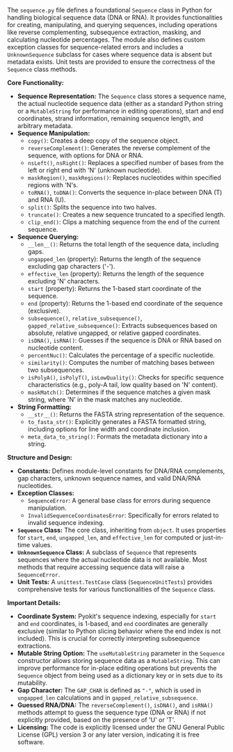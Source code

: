 The `sequence.py` file defines a foundational `Sequence` class in Python for handling biological sequence data (DNA or RNA). It provides functionalities for creating, manipulating, and querying sequences, including operations like reverse complementing, subsequence extraction, masking, and calculating nucleotide percentages. The module also defines custom exception classes for sequence-related errors and includes a `UnknownSequence` subclass for cases where sequence data is absent but metadata exists. Unit tests are provided to ensure the correctness of the `Sequence` class methods.

**Core Functionality:**

*   **Sequence Representation:** The `Sequence` class stores a sequence name, the actual nucleotide sequence data (either as a standard Python string or a `MutableString` for performance in editing operations), start and end coordinates, strand information, remaining sequence length, and arbitrary metadata.
*   **Sequence Manipulation:**
    *   `copy()`: Creates a deep copy of the sequence object.
    *   `reverseComplement()`: Generates the reverse complement of the sequence, with options for DNA or RNA.
    *   `nsLeft()`, `nsRight()`: Replaces a specified number of bases from the left or right end with 'N' (unknown nucleotide).
    *   `maskRegion()`, `maskRegions()`: Replaces nucleotides within specified regions with 'N's.
    *   `toRNA()`, `toDNA()`: Converts the sequence in-place between DNA (T) and RNA (U).
    *   `split()`: Splits the sequence into two halves.
    *   `truncate()`: Creates a new sequence truncated to a specified length.
    *   `clip_end()`: Clips a matching sequence from the end of the current sequence.
*   **Sequence Querying:**
    *   `__len__()`: Returns the total length of the sequence data, including gaps.
    *   `ungapped_len` (property): Returns the length of the sequence excluding gap characters ('-').
    *   `effective_len` (property): Returns the length of the sequence excluding 'N' characters.
    *   `start` (property): Returns the 1-based start coordinate of the sequence.
    *   `end` (property): Returns the 1-based end coordinate of the sequence (exclusive).
    *   `subsequence()`, `relative_subsequence()`, `gapped_relative_subsequence()`: Extracts subsequences based on absolute, relative ungapped, or relative gapped coordinates.
    *   `isDNA()`, `isRNA()`: Guesses if the sequence is DNA or RNA based on nucleotide content.
    *   `percentNuc()`: Calculates the percentage of a specific nucleotide.
    *   `similarity()`: Computes the number of matching bases between two subsequences.
    *   `isPolyA()`, `isPolyT()`, `isLowQuality()`: Checks for specific sequence characteristics (e.g., poly-A tail, low quality based on 'N' content).
    *   `maskMatch()`: Determines if the sequence matches a given mask string, where 'N' in the mask matches any nucleotide.
*   **String Formatting:**
    *   `__str__()`: Returns the FASTA string representation of the sequence.
    *   `to_fasta_str()`: Explicitly generates a FASTA formatted string, including options for line width and coordinate inclusion.
    *   `meta_data_to_string()`: Formats the metadata dictionary into a string.

**Structure and Design:**

*   **Constants:** Defines module-level constants for DNA/RNA complements, gap characters, unknown sequence names, and valid DNA/RNA nucleotides.
*   **Exception Classes:**
    *   `SequenceError`: A general base class for errors during sequence manipulation.
    *   `InvalidSequenceCoordinatesError`: Specifically for errors related to invalid sequence indexing.
*   **`Sequence` Class:** The core class, inheriting from `object`. It uses properties for `start`, `end`, `ungapped_len`, and `effective_len` for computed or just-in-time values.
*   **`UnknownSequence` Class:** A subclass of `Sequence` that represents sequences where the actual nucleotide data is not available. Most methods that require accessing sequence data will raise a `SequenceError`.
*   **Unit Tests:** A `unittest.TestCase` class (`SequenceUnitTests`) provides comprehensive tests for various functionalities of the `Sequence` class.

**Important Details:**

*   **Coordinate System:** Pyokit's sequence indexing, especially for `start` and `end` coordinates, is 1-based, and `end` coordinates are generally exclusive (similar to Python slicing behavior where the end index is not included). This is crucial for correctly interpreting subsequence extractions.
*   **Mutable String Option:** The `useMutableString` parameter in the `Sequence` constructor allows storing sequence data as a `MutableString`. This can improve performance for in-place editing operations but prevents the `Sequence` object from being used as a dictionary key or in sets due to its mutability.
*   **Gap Character:** The `GAP_CHAR` is defined as `"-"`, which is used in `ungapped_len` calculations and in `gapped_relative_subsequence`.
*   **Guessed RNA/DNA:** The `reverseComplement()`, `isDNA()`, and `isRNA()` methods attempt to guess the sequence type (DNA or RNA) if not explicitly provided, based on the presence of 'U' or 'T'.
*   **Licensing:** The code is explicitly licensed under the GNU General Public License (GPL) version 3 or any later version, indicating it is free software.